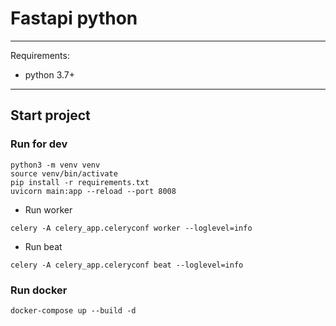 # Fastapi python

--- 
Requirements:
- python 3.7+
---

## Start project
### Run for dev
```
python3 -m venv venv
source venv/bin/activate 
pip install -r requirements.txt
uvicorn main:app --reload --port 8008 
```
- Run worker
```
celery -A celery_app.celeryconf worker --loglevel=info
```
- Run beat
```
celery -A celery_app.celeryconf beat --loglevel=info
```
### Run docker
```
docker-compose up --build -d
```
